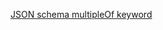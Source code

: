 [JSON schema multipleOf keyword](https://tools.ietf.org/html/draft-wright-json-schema-validation-00#section-5.1)
